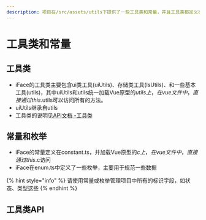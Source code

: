 ```yaml
---
description: 项目在/src/assets/utils下提供了一些工具类和常量，并且工具类都定义在Vue原型上，方便使用
---
```


# 工具类和常量

## 工具类

* iFace的工具类主要包含ui类工具\(uiUtils\)、存储类工具\(lsUtils\)、和一些基本工具\(utils\)，其中uiUtils和utils统一加载Vue原型的$utils上，在vue文件中，直接通过  this.$utils可以访问所有的方法。
* uiUtils继承自utils
* 工具类的说明见[API文档 -工具类](https://ccqiuqiu.gitbook.io/iface/api/utils)

## 常量和枚举

* iFace的常量定义在constant.ts，并加载Vue原型的$c上，在vue文件中，直接通过this.$c访问
* iFace在enum.ts中定义了一些枚举，主要用于规范一些数据

{% hint style="info" %}
请使用常量或枚举管理项目中所有的标识字段，如状态、类型这些
{% endhint %}

## 工具类API



